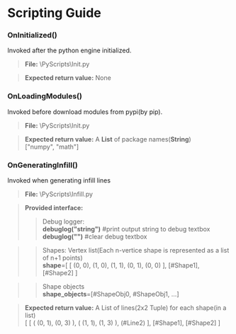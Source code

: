 ﻿# Scripting Guide
	
### OnInitialized()
Invoked after the python engine initialized.

>**File:** \PyScripts\Init.py  

>**Expected return value:** None

### OnLoadingModules()
Invoked before download modules from pypi(by pip).

>**File:** \PyScripts\Init.py  

>**Expected return value:** A **List** of package names(**String**)  
>["numpy", "math"]

### OnGeneratingInfill()
Invoked when generating infill lines

>**File:** \PyScripts\Infill.py  

>**Provided interface:**  
>>Debug logger:  
>>**debuglog("string")**    #print output string to debug textbox  
>>**debuglog("")**    #clear debug textbox  

>>Shapes:
>>Vertex list(Each n-vertice shape is represented as a list of n+1 points)  
>>**shape**=[ [ (0, 0), (1, 0), (1, 1), (0, 1), (0, 0) ], [#Shape1], [#Shape2] ]  

>>Shape objects  
>>**shape_objects**=[#ShapeObj0, #ShapeObj1, ...]



>**Expected return value:** A List of lines(2x2 Tuple) for each shape(in a list)  
>[ [ ( (0, 1), (0, 3) ), ( (1, 1), (1, 3) ), (#Line2) ], [#Shape1], [#Shape2] ]
